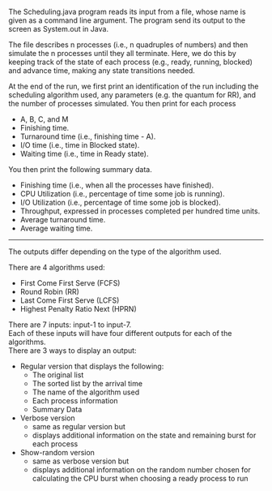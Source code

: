 The Scheduling.java program reads its input from a file, whose name is given as a command line argument. The program send its output to the screen as System.out in Java.

The file describes n processes (i.e., n quadruples of numbers) and then simulate the n processes until they all terminate. Here, we do this by keeping track of the state of each process (e.g., ready, running, blocked) and advance time, making any state transitions needed.

At the end of the run, we first print an identification of the run including the scheduling algorithm used, any parameters (e.g. the quantum for RR), and the number of processes simulated.
You then print for each process
* A, B, C, and M
* Finishing time.
* Turnaround time (i.e., finishing time - A).
* I/O time (i.e., time in Blocked state).
* Waiting time (i.e., time in Ready state).


You then print the following summary data.
* Finishing time (i.e., when all the processes have finished).
* CPU Utilization (i.e., percentage of time some job is running).
* I/O Utilization (i.e., percentage of time some job is blocked).
* Throughput, expressed in processes completed per hundred time units.
* Average turnaround time.
* Average waiting time.

***
The outputs differ depending on the type of the algorithm used.

There are 4 algorithms used:
* First Come First Serve (FCFS)
* Round Robin (RR)
* Last Come First Serve (LCFS)
* Highest Penalty Ratio Next (HPRN)



There are 7 inputs: input-1 to input-7.\
Each of these inputs will have four different outputs for each of the algorithms.\
There are 3 ways to display an output:
* Regular version that displays the following:
  * The original list
  * The sorted list by the arrival time
  * The name of the algorithm used
  * Each process information
  * Summary Data
* Verbose version
  * same as regular version but
  * displays additional information on the state and remaining burst for each process
* Show-random version
  * same as verbose version but
  * displays additional information on the random number chosen for calculating the CPU burst when choosing a ready process to run
  

